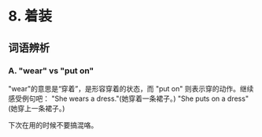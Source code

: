 # 8. 着装

## 词语辨析

### A. "wear" vs "put on"

"wear"的意思是“穿着”，是形容穿着的状态，而 "put on" 则表示穿的动作。继续感受例句吧： 
"She wears a dress."(她穿着一条裙子。) 
"She puts on a dress"(她穿上一条裙子。) 

下次在用的时候不要搞混咯。